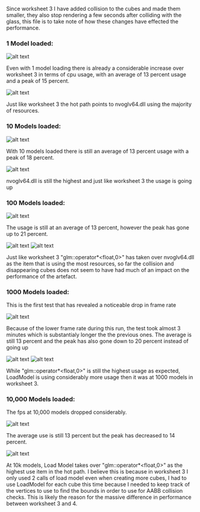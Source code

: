 Since worksheet 3 I have added collision to the cubes and made them smaller, they also stop rendering a few seconds after colliding with the glass, this file is to take note of how these changes have effected the performance.

### 1 Model loaded:

![alt text](image-15.png)

Even with 1 model loading there is already a considerable increase over worksheet 3 in terms of cpu usage, with an average of 13 percent usage and a peak of 15 percent.

![alt text](image-16.png)

Just like worksheet 3 the hot path points to nvoglv64.dll using the majority of resources.

### 10 Models loaded:

![alt text](image-17.png)

With 10 models loaded there is still an average of 13 percent usage with a peak of 18 percent.

![alt text](image-18.png)

nvoglv64.dll is still the highest and just like worksheet 3 the usage is going up

### 100 Models loaded:

![alt text](image-19.png)

The usage is still at an average of 13 percent, however the peak has gone up to 21 percent.

![alt text](image-20.png)
![alt text](image-21.png)

Just like worksheet 3 "glm::operator*<float,0>" has taken over nvoglv64.dll as the item that is using the most resources, so far the collision and disappearing cubes does not seem to have had much of an impact on the performance of the artefact.

### 1000 Models loaded:

This is the first test that has revealed a noticeable drop in frame rate

![alt text](image-22.png)

Because of the lower frame rate during this run, the test took almost 3 minutes which is substantialy longer the the previous ones. The average is still 13 percent and the peak has also gone down to 20 percent instead of going up

![alt text](image-26.png)
![alt text](image-27.png)

While "glm::operator*<float,0>" is still the highest usage as expected, LoadModel is using considerably more usage then it was at 1000 models in worksheet 3.

### 10,000 Models loaded:

The fps at 10,000 models dropped considerably.

![alt text](image-28.png)

The average use is still 13 percent but the peak has decreased to 14 percent.

![alt text](image-29.png)

At 10k models, Load Model takes over "glm::operator*<float,0>" as the highest use item in the hot path. I believe this is because in worksheet 3 I only used 2 calls of load model even when creating more cubes, I had to use LoadModel for each cube this time because I needed to keep track of the vertices to use to find the bounds in order to use for AABB collision checks. This is likely the reason for the massive difference in performance between worksheet 3 and 4.
